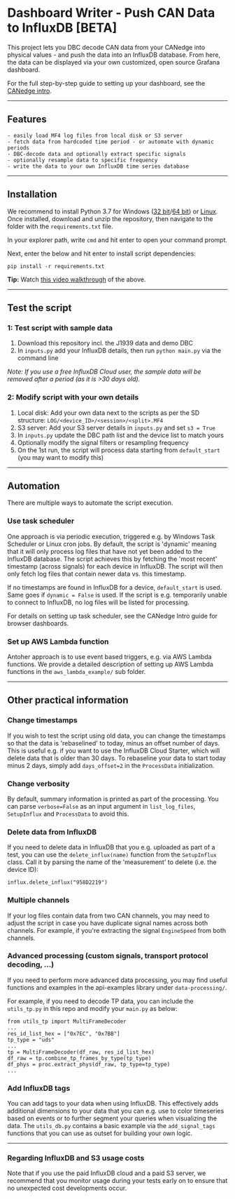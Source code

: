 # Dashboard Writer - Push CAN Data to InfluxDB [BETA]

This project lets you DBC decode CAN data from your CANedge into physical values - and push the data into an InfluxDB database. From here, the data can be displayed via your own customized, open source Grafana dashboard.

For the full step-by-step guide to setting up your dashboard, see the [CANedge intro](https://canlogger.csselectronics.com/canedge-getting-started/log-file-tools/browser-dashboards).

---

## Features
```
- easily load MF4 log files from local disk or S3 server
- fetch data from hardcoded time period - or automate with dynamic periods
- DBC-decode data and optionally extract specific signals
- optionally resample data to specific frequency
- write the data to your own InfluxDB time series database
```
---

## Installation
We recommend to install Python 3.7 for Windows ([32 bit](https://www.python.org/ftp/python/3.7.9/python-3.7.9.exe)/[64 bit](https://www.python.org/ftp/python/3.7.9/python-3.7.9-amd64.exe)) or [Linux](https://www.python.org/downloads/release/python-379/). Once installed, download and unzip the repository, then navigate to the folder with the `requirements.txt` file.

In your explorer path, write `cmd` and hit enter to open your command prompt.

Next, enter the below and hit enter to install script dependencies:
  
  ``pip install -r requirements.txt``
 
**Tip:** Watch [this video walkthrough](https://canlogger1000.csselectronics.com/img/dashboard-writer-get-started.mp4) of the above.


---
## Test the script

### 1: Test script with sample data
1. Download this repository incl. the J1939 data and demo DBC
2. In `inputs.py` add your InfluxDB details, then run `python main.py` via the command line

*Note: If you use a free InfluxDB Cloud user, the sample data will be removed after a period (as it is >30 days old).*

### 2: Modify script with your own details
1. Local disk: Add your own data next to the scripts as per the SD structure:
   `LOG/<device_ID>/<session>/<split>.MF4`
2. S3 server: Add your S3 server details in `inputs.py` and set `s3 = True`
3. In `inputs.py` update the DBC path list and the device list to match yours
4. Optionally modify the signal filters or resampling frequency
5. On the 1st run, the script will process data starting from `default_start` (you may want to modify this)

---

## Automation 
There are multiple ways to automate the script execution. 

### Use task scheduler
One approach is via periodic execution, triggered e.g. by Windows Task Scheduler or Linux cron jobs. By default, the script is 'dynamic' meaning that it will only process log files that have not yet been added to the InfluxDB database. The script achieves this by fetching the 'most recent' timestamp (across signals) for each device in InfluxDB. The script will then only fetch log files that contain newer data vs. this timestamp. 

If no timestamps are found in InfluxDB for a device, `default_start` is used. Same goes if `dynamic = False` is used. If the script is e.g. temporarily unable to connect to InfluxDB, no log files will be listed for processing.

For details on setting up task scheduler, see the CANedge Intro guide for browser dashboards.

### Set up AWS Lambda function
Antoher approach is to use event based triggers, e.g. via AWS Lambda functions. We provide a detailed description of setting up AWS Lambda functions in the `aws_lambda_example/` sub folder.  

---
## Other practical information

### Change timestamps 
If you wish to test the script using old data, you can change the timestamps so that the data is 'rebaselined' to today, minus an offset number of days. This is useful e.g. if you want to use the InfluxDB Cloud Starter, which will delete data that is older than 30 days. To rebaseline your data to start today minus 2 days, simply add `days_offset=2` in the `ProcessData` initialization. 

### Change verbosity
By default, summary information is printed as part of the processing. You can parse `verbose=False` as an input argument in `list_log_files`, `SetupInflux` and `ProcessData` to avoid this.

### Delete data from InfluxDB
If you need to delete data in InfluxDB that you e.g. uploaded as part of a test, you can use the `delete_influx(name)` function from the `SetupInflux` class. Call it by parsing the name of the 'measurement' to delete (i.e. the device ID):

``influx.delete_influx("958D2219")``

### Multiple channels
If your log files contain data from two CAN channels, you may need to adjust the script in case you have duplicate signal names across both channels. For example, if you're extracting the signal `EngineSpeed` from both channels. 

### Advanced processing (custom signals, transport protocol decoding, ...)
If you need to perform more advanced data processing, you may find useful functions and examples in the api-examples library under `data-processing/`.

For example, if you need to decode TP data, you can include the `utils_tp.py` in this repo and modify your `main.py` as below:

```
from utils_tp import MultiFrameDecoder
...
res_id_list_hex = ["0x7EC", "0x7BB"]
tp_type = "uds"
...
tp = MultiFrameDecoder(df_raw, res_id_list_hex)
df_raw = tp.combine_tp_frames_by_type(tp_type)
df_phys = proc.extract_phys(df_raw, tp_type=tp_type)
...
```

### Add InfluxDB tags 
You can add tags to your data when using InfluxDB. This effectively adds additional dimensions to your data that you can e.g. use to color timeseries based on events or to further segment your queries when visualizing the data. The `utils_db.py` contains a basic example via the `add_signal_tags` functions that you can use as outset for building your own logic. 

---
### Regarding InfluxDB and S3 usage costs
Note that if you use the paid InfluxDB cloud and a paid S3 server, we recommend that you monitor usage during your tests early on to ensure that no unexpected cost developments occur.